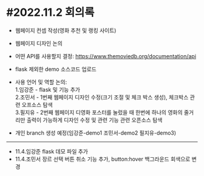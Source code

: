 #2022.11.2 회의록
=============

- 웹페이지 컨셉 작성(영화 추천 및 랭킹 사이트)

- 웹페이지 디자인 논의

- 어떤 API를 사용할지 결정: <https://www.themoviedb.org/documentation/api>

- flask 제외한 demo 소스코드 업로드

- 사용 언어 및 역할 논의:  
1.임강준 - flask 및 기능 추가  
2.조민서 - 1번째 웹페이지 디자인 수정(크기 조절 및 체크 박스 생성), 체크박스 관련 오프소스 탐색  
3.필지유 - 2번째 웹페이지 디영화 포스터를 눌렀을 때 한번에 하나의 영화의 줄거리만 출력이 가능하게 디자인 수정 및 관련 기능 관련 오픈소스 탐색  

- 개인 branch 생성 예정(임강준-demo1 조민서-demo2 필지유-demo3)


*****
- 11.4.임강준  flask 데모 파일 추가
- 11.4.조민서  장르 선택 버튼 취소 기능 추가, button:hover 백그라운드 회색으로 변경
